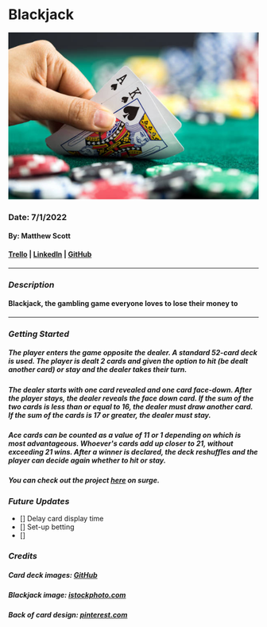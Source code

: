 # Blackjack

![Blackjack](blackjackimage.jpeg)

### Date: 7/1/2022

#### By: Matthew Scott

#### [Trello](https://trello.com/b/W6OVnVvm/blackjack-game) | [LinkedIn](https://www.linkedin.com/in/matthew-scott95/) | [GitHub](https://github.com/gr8tscott)

---

### **_Description_**

#### Blackjack, the gambling game everyone loves to lose their money to

---

### **_Getting Started_**

##### The player enters the game opposite the dealer. A standard 52-card deck is used. The player is dealt 2 cards and given the option to hit (be dealt another card) or stay and the dealer takes their turn.

##### The dealer starts with one card revealed and one card face-down. After the player stays, the dealer reveals the face down card. If the sum of the two cards is less than or equal to 16, the dealer must draw another card. If the sum of the cards is 17 or greater, the dealer must stay.

##### Ace cards can be counted as a value of 11 or 1 depending on which is most advantageous. Whoever's cards add up closer to 21, without exceeding 21 wins. After a winner is declared, the deck reshuffles and the player can decide again whether to hit or stay.

##### You can check out the project [here](matts-blackjack.surge.sh) on surge.

### **_Future Updates_**

- [] Delay card display time
- [] Set-up betting
- []

### **_Credits_**

##### Card deck images: [GitHub](https://github.com/mlackey9601/card-deck)

##### Blackjack image: [istockphoto.com](https://media.istockphoto.com/photos/gambling-hand-holding-poker-cards-and-money-coins-chips-picture-id903362472?k=20&m=903362472&s=612x612&w=0&h=Tyrp0i-VmL0BZ6_rfNAlnd78BtsLQKG05F2xVJNM3Cs=)

##### Back of card design: [pinterest.com](https://www.pinterest.com/chrisvanpelt/card-design/)
